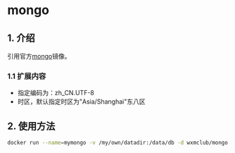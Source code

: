 # mongo

## 1. 介绍

引用官方[mongo](https://hub.docker.com/_/mongo/)镜像。

### 1.1 扩展内容

* 指定编码为：zh_CN.UTF-8
* 时区，默认指定时区为"Asia/Shanghai"东八区

## 2. 使用方法

```bash
docker run --name=mymongo -v /my/own/datadir:/data/db -d wxmclub/mongo:3-jessie
```
